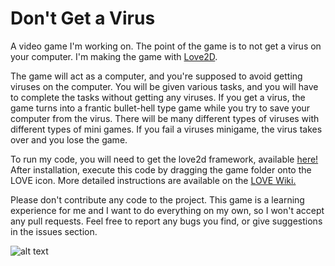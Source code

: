 # Don't Get a Virus
A video game I'm working on. The point of the game is to not get a virus on your computer. I'm making the game with [Love2D](https://love2d.org/).

The game will act as a computer, and you're supposed to avoid getting viruses on the computer.
You will be given various tasks, and you will have to complete the tasks without getting any viruses.
If you get a virus, the game turns into a frantic bullet-hell type game while you try to save your computer from the virus.
There will be many different types of viruses with different types of mini games.
If you fail a viruses minigame, the virus takes over and you lose the game.

To run my code, you will need to get the love2d framework, available [here!](https://love2d.org/) After installation, execute this code by dragging the game folder onto the LOVE icon. More detailed instructions are available on the [LOVE Wiki.](https://love2d.org/wiki/Getting_Started)

Please don't contribute any code to the project. This game is a learning experience for me and I want to do everything on my own, so I won't accept any pull requests. Feel free to report any bugs you find, or give suggestions in the issues section.

![alt text](https://i.imgur.com/MVQFGPq.png "A Screenshot of the game so far.")
